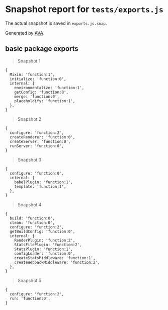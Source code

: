# Snapshot report for `tests/exports.js`

The actual snapshot is saved in `exports.js.snap`.

Generated by [AVA](https://ava.li).

## basic package exports

> Snapshot 1

    {
      Mixin: 'function:1',
      initialize: 'function:0',
      internal: {
        environmentalize: 'function:1',
        getConfig: 'function:0',
        merge: 'function:0',
        placeholdify: 'function:1',
      },
    }

> Snapshot 2

    {
      configure: 'function:2',
      createRenderer: 'function:0',
      createServer: 'function:0',
      runServer: 'function:0',
    }

> Snapshot 3

    {
      configure: 'function:0',
      internal: {
        babelPlugin: 'function:1',
        template: 'function:1',
      },
    }

> Snapshot 4

    {
      build: 'function:0',
      clean: 'function:0',
      configure: 'function:2',
      getBuildConfig: 'function:0',
      internal: {
        RenderPlugin: 'function:2',
        StatsFilePlugin: 'function:2',
        StatsPlugin: 'function:1',
        configLoader: 'function:0',
        createStatsMiddleware: 'function:1',
        createWebpackMiddleware: 'function:2',
      },
    }

> Snapshot 5

    {
      configure: 'function:2',
      run: 'function:0',
    }
